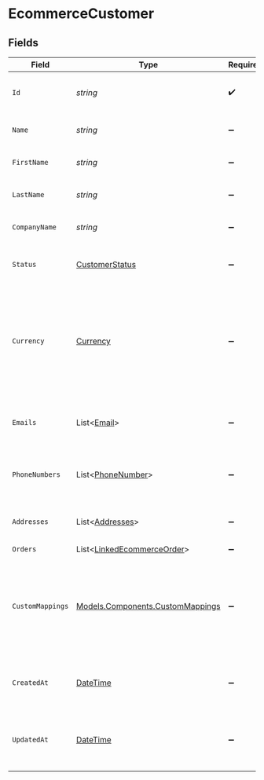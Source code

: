 # EcommerceCustomer


## Fields

| Field                                                                                                                              | Type                                                                                                                               | Required                                                                                                                           | Description                                                                                                                        | Example                                                                                                                            |
| ---------------------------------------------------------------------------------------------------------------------------------- | ---------------------------------------------------------------------------------------------------------------------------------- | ---------------------------------------------------------------------------------------------------------------------------------- | ---------------------------------------------------------------------------------------------------------------------------------- | ---------------------------------------------------------------------------------------------------------------------------------- |
| `Id`                                                                                                                               | *string*                                                                                                                           | :heavy_check_mark:                                                                                                                 | A unique identifier for an object.                                                                                                 | 12345                                                                                                                              |
| `Name`                                                                                                                             | *string*                                                                                                                           | :heavy_minus_sign:                                                                                                                 | Full name of the customer                                                                                                          | John Doe                                                                                                                           |
| `FirstName`                                                                                                                        | *string*                                                                                                                           | :heavy_minus_sign:                                                                                                                 | First name of the customer                                                                                                         | John                                                                                                                               |
| `LastName`                                                                                                                         | *string*                                                                                                                           | :heavy_minus_sign:                                                                                                                 | Last name of the customer                                                                                                          | Doe                                                                                                                                |
| `CompanyName`                                                                                                                      | *string*                                                                                                                           | :heavy_minus_sign:                                                                                                                 | Company name of the customer                                                                                                       | Acme Inc.                                                                                                                          |
| `Status`                                                                                                                           | [CustomerStatus](../../Models/Components/CustomerStatus.md)                                                                        | :heavy_minus_sign:                                                                                                                 | The current status of the customer                                                                                                 | active                                                                                                                             |
| `Currency`                                                                                                                         | [Currency](../../Models/Components/Currency.md)                                                                                    | :heavy_minus_sign:                                                                                                                 | Indicates the associated currency for an amount of money. Values correspond to [ISO 4217](https://en.wikipedia.org/wiki/ISO_4217). | USD                                                                                                                                |
| `Emails`                                                                                                                           | List<[Email](../../Models/Components/Email.md)>                                                                                    | :heavy_minus_sign:                                                                                                                 | An array of email addresses for the customer.                                                                                      |                                                                                                                                    |
| `PhoneNumbers`                                                                                                                     | List<[PhoneNumber](../../Models/Components/PhoneNumber.md)>                                                                        | :heavy_minus_sign:                                                                                                                 | An array of phone numbers for the customer.                                                                                        |                                                                                                                                    |
| `Addresses`                                                                                                                        | List<[Addresses](../../Models/Components/Addresses.md)>                                                                            | :heavy_minus_sign:                                                                                                                 | An array of addresses for the customer.                                                                                            |                                                                                                                                    |
| `Orders`                                                                                                                           | List<[LinkedEcommerceOrder](../../Models/Components/LinkedEcommerceOrder.md)>                                                      | :heavy_minus_sign:                                                                                                                 | N/A                                                                                                                                |                                                                                                                                    |
| `CustomMappings`                                                                                                                   | [Models.Components.CustomMappings](../../Models/Components/CustomMappings.md)                                                      | :heavy_minus_sign:                                                                                                                 | When custom mappings are configured on the resource, the result is included here.                                                  |                                                                                                                                    |
| `CreatedAt`                                                                                                                        | [DateTime](https://learn.microsoft.com/en-us/dotnet/api/system.datetime?view=net-5.0)                                              | :heavy_minus_sign:                                                                                                                 | The date and time when the object was created.                                                                                     | 2020-09-30T07:43:32.000Z                                                                                                           |
| `UpdatedAt`                                                                                                                        | [DateTime](https://learn.microsoft.com/en-us/dotnet/api/system.datetime?view=net-5.0)                                              | :heavy_minus_sign:                                                                                                                 | The date and time when the object was last updated.                                                                                | 2020-09-30T07:43:32.000Z                                                                                                           |